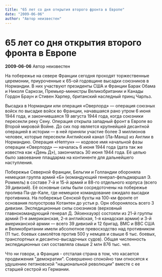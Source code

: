 ```yaml
---
title: "65 лет со дня открытия второго фронта в Европе"
date: "2009-06-06"
author: "Автор неизвестен"
---
```


# 65 лет со дня открытия второго фронта в Европе

**2009-06-06** Автор неизвестен

На побережье на севере Франции сегодня проходят торжественные церемонии, приуроченные к 65-ой годовщине высадки союзников в Нормандии. В них участвуют президенты США и Франции Барак Обама и Николя Саркози, Премьер-министры Великобритании и Канады Гордон Браун и Стивен Харпер, британский наследный принц Чарльз.

Высадка в Нормандии или операция «Оверлорд» — операция союзных войск по высадке войск во Франции, начавшаяся рано утром 6 июня 1944 года, и закончившаяся 19 августа 1944 года, когда союзники пересекли реку Сену. Операция открыла западный фронт в Европе во Второй мировой Войне. До сих пор является крупнейшей десантной операцией в истории — в ней приняли участие более 3 миллионов человек, которые пересекли Английский канал (Ла-Манш) из Англии в Нормандию. Операция «Нептун» — кодовое имя начальной фазы операции «Оверлорд» — началась 6 июня 1944 года (дата так же известна как «День Д»), закончилась 30 июня 1944 года. Её целью было завоевание плацдарма на континенте для дальнейшего наступления.

Побережье Северной Франции, Бельгии и Голландии обороняла немецкая группа армий «Б» (командующий генерал-фельдмаршал Э. Роммель) в составе 7-й и 15-й армий и 88-го отдельного корпуса (всего 39 дивизий). Её основные силы были сосредоточены на побережье пролива Па-де-Кале, где немецкое командование ожидало высадки противника. На побережье Сенской бухты на 100-км фронте от основания полуострова Котантен до устья р. Орн оборонялось всего 3 дивизии. Экспедиционные силы союзников (верховный главнокомандующий генерал Д. Эйзенхауэр) состояли из 21-й группы армий (1-я американская, 2-я английская, 1-я канадская армии) и 3-й американской армии — всего 39 дивизий и 12 бригад. ВМС и ВВС США и Великобритании имели абсолютное превосходство над противником (11 тыс. боевых самолётов против 500 у немцев и свыше 6 тыс. боевых, транспортных и десантно-высадочных судов). Общая численность экспедиционных сил составляла свыше 2 млн 876 тыс. чел.

Что ни говори, а Франция - отсталая страна в том, что касается продвижения "демократии". Совершенно спокойно там относятся к удушению петэновской "национальной революции" вместе с ее старшей сестрой из Германии.